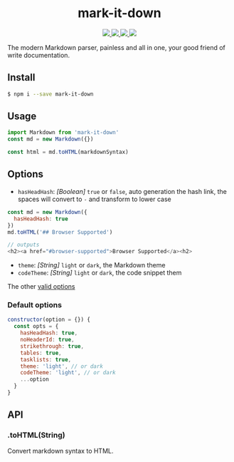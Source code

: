 <h1 align="center">
  mark-it-down
</h1>

<p align="center">  
  <a href="https://www.npmjs.com/package/mark-it-down">
    <img src="https://img.shields.io/npm/v/mark-it-down.svg?label=version" />
  </a>
  <a href="https://travis-ci.org/rwu823/mark-it-down" alt="Build Status">
    <img src="https://img.shields.io/travis/rwu823/mark-it-down.svg" />
  </a>
  <a href="https://coveralls.io/github/rwu823/mark-it-down" alt="Coverage">
    <img src="https://img.shields.io/coveralls/rwu823/mark-it-down.svg" />
  </a>
  <img src="https://img.shields.io/github/license/rwu823/mark-it-down.svg" />  
</p>


The modern Markdown parser, painless and all in one, your good friend of write documentation.


## Install

```sh
$ npm i --save mark-it-down
```

## Usage

```js
import Markdown from 'mark-it-down'
const md = new Markdown({})

const html = md.toHTML(markdownSyntax)
```

## Options

- `hasHeadHash`: _[Boolean]_ `true` or `false`, auto generation the hash link, the spaces will convert to `-` and transform to lower case

```js
const md = new Markdown({
  hasHeadHash: true
})
md.toHTML('## Browser Supported')

// outputs
<h2><a href="#browser-supported">Browser Supported</a><h2>
```

- `theme`: _[String]_ `light` or `dark`, the Markdown theme
- `codeTheme`: _[String]_ `light` or `dark`, the code snippet them

The other [valid options](https://github.com/showdownjs/showdown#valid-options)

### Default options

```js
constructor(option = {}) {    
  const opts = {
    hasHeadHash: true,
    noHeaderId: true,
    strikethrough: true,
    tables: true,
    tasklists: true,
    theme: 'light', // or dark
    codeTheme: 'light', // or dark
    ...option
  }
}
```

## API

### .toHTML(String)
Convert markdown syntax to HTML.

